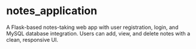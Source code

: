 # notes_application
A Flask-based notes-taking web app with user registration, login, and MySQL database integration. Users can add, view, and delete notes with a clean, responsive UI.
